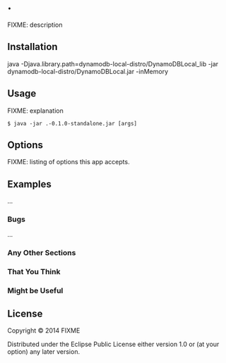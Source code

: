 # .

FIXME: description

## Installation

java -Djava.library.path=dynamodb-local-distro/DynamoDBLocal_lib -jar dynamodb-local-distro/DynamoDBLocal.jar -inMemory

## Usage

FIXME: explanation

    $ java -jar .-0.1.0-standalone.jar [args]

## Options

FIXME: listing of options this app accepts.

## Examples

...

### Bugs

...

### Any Other Sections
### That You Think
### Might be Useful

## License

Copyright © 2014 FIXME

Distributed under the Eclipse Public License either version 1.0 or (at
your option) any later version.
